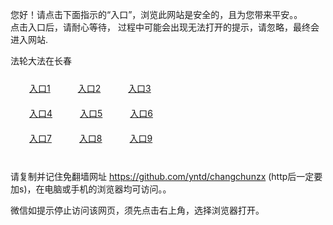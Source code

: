 您好！请点击下面指示的“入口”，浏览此网站是安全的，且为您带来平安。。 <br/>
点击入口后，请耐心等待， 过程中可能会出现无法打开的提示，请忽略，最终会进入网站. </br>

法轮大法在长春<br/>
<div style="padding:10px"><a style="margin:20px" target="_blank" href="https://d17tqgd8y3vdmw.cloudfront.net/2Qpsp?fhtnueqv" id="ccLink1" rel="nofollow">入口1</a> <a target="_blank" style="margin:20px" href="https://ddt59cshyrxqf.cloudfront.net/2Qpsp?lqsaung" id="ccLink2" rel="nofollow">入口2</a> <a style="margin:20px" target="_blank" href="https://d2ry8h12fknmw6.cloudfront.net/2Qpsp?zdjyisy" id="ccLink3" rel="nofollow">入口3</a></div>

<div style="padding:10px" ><a style="margin:20px" target="_blank" href="https://d17tqgd8y3vdmw.cloudfront.net/2Qpsp?fhtnueqv" id="ccLink4" rel="nofollow">入口4</a> <a style="margin:20px" href="https://ddt59cshyrxqf.cloudfront.net/2Qpsp?lqsaung" target="_blank" id="ccLink5" rel="nofollow">入口5</a> <a style="margin:20px" href="https://d2ry8h12fknmw6.cloudfront.net/2Qpsp?zdjyisy" target="_blank" id="ccLink6" rel="nofollow">入口6</a></div>

<div style="padding:10px"><a style="margin:20px" target="_blank" href="https://d17tqgd8y3vdmw.cloudfront.net/2Qpsp?fhtnueqv" id="ccLink7" rel="nofollow">入口7</a> <a style="margin:20px" href="https://ddt59cshyrxqf.cloudfront.net/2Qpsp?lqsaung" target="_blank" id="ccLink8" rel="nofollow">入口8</a> <a style="margin:20px" target="_blank" href="https://d2ry8h12fknmw6.cloudfront.net/2Qpsp?zdjyisy" id="ccLink9" rel="nofollow">入口9</a></div>

<br/>



请复制并记住免翻墙网址 https://github.com/yntd/changchunzx (http后一定要加s)，在电脑或手机的浏览器均可访问。。<br/>

微信如提示停止访问该网页，须先点击右上角，选择浏览器打开。
